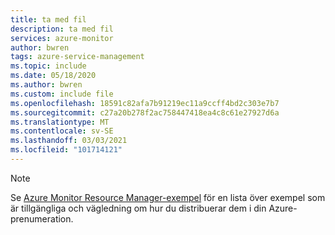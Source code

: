 ```yaml
---
title: ta med fil
description: ta med fil
services: azure-monitor
author: bwren
tags: azure-service-management
ms.topic: include
ms.date: 05/18/2020
ms.author: bwren
ms.custom: include file
ms.openlocfilehash: 18591c82afa7b91219ec11a9ccff4bd2c303e7b7
ms.sourcegitcommit: c27a20b278f2ac758447418ea4c8c61e27927d6a
ms.translationtype: MT
ms.contentlocale: sv-SE
ms.lasthandoff: 03/03/2021
ms.locfileid: "101714121"
---
```

> [!NOTE]
> Se [Azure Monitor Resource Manager-exempel](../articles/azure-monitor/resource-manager-samples.md) för en lista över exempel som är tillgängliga och vägledning om hur du distribuerar dem i din Azure-prenumeration.